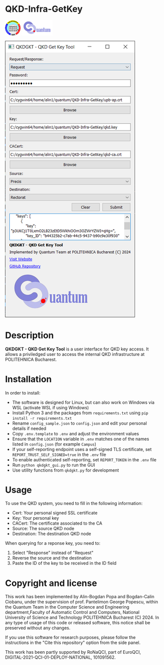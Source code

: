 # QKD-Infra-GetKey
<p float="left">
    <img src="upb.png" alt="University Politehnica of Bucharest" width="50"/>
    <img src="Logo.png" alt="Quantum Team @ UPB" width="100"/>
</p>

![QKD Get Key Tool](Screenshot.PNG "QKD Get Key Tool")

# Description

**QKDGKT - QKD Get Key Tool** is a user interface for QKD key access. It allows a priviledged user to access the internal QKD infrastructure at POLITEHNICA Bucharest.

# Installation

In order to install:
 - The software is designed for Linux, but can also work on Windows via WSL (activate WSL if using Windows)
- Install Python 3 and the packages from `requirements.txt` using `pip install -r requirements.txt`
- Rename `config_sample.json` to `config.json` and edit your personal details if needed
- Copy `.env.template` to `.env` and adjust the environment values
- Ensure that the `LOCATION` variable in `.env` matches one of the names listed
  in `config.json` (for example `Campus`)
- If your self-reporting endpoint uses a self-signed TLS certificate, set
  `REPORT_TRUST_SELF_SIGNED=true` in the `.env` file
- To enable authenticated self-reporting, set `REPORT_TOKEN` in the `.env` file
- Run `python qkdgkt_gui.py` to run the GUI
- Use utility functions from `qkdgkt.py` for development

# Usage

To use the QKD system, you need to fill in the following information:
 - Cert: Your personal signed SSL certificate
 - Key: Your personal key
 - CACert: The certificate associated to the CA
 - Source: The source QKD node
 - Destination: The destination QKD node

When querying for a reponse key, you need to:
 1. Select "Response" instead of "Request"
 2. Reverse the source and the destination
 3. Paste the ID of the key to be received in the ID field

# Copyright and license

This work has been implemented by Alin-Bogdan Popa and Bogdan-Calin Ciobanu, under the supervision of prof. Pantelimon George Popescu, within the Quantum Team in the Computer Science and Engineering department,Faculty of Automatic Control and Computers, National University of Science and Technology POLITEHNICA Bucharest (C) 2024. In any type of usage of this code or released software, this notice shall be preserved without any changes.

If you use this software for research purposes, please follow the instructions in the "Cite this repository" option from the side panel.

This work has been partly supported by RoNaQCI, part of EuroQCI, DIGITAL-2021-QCI-01-DEPLOY-NATIONAL, 101091562.
